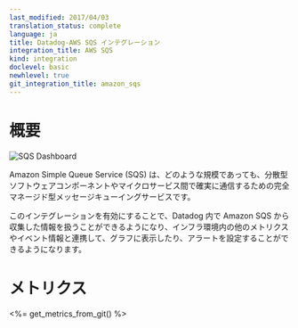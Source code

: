 ```yaml
---
last_modified: 2017/04/03
translation_status: complete
language: ja
title: Datadog-AWS SQS インテグレーション
integration_title: AWS SQS
kind: integration
doclevel: basic
newhlevel: true
git_integration_title: amazon_sqs
---
```


<!-- # Overview

![SQS Dashboard](/static/images/sqsdashboard.png)

Amazon Simple Queue Service (SQS) is a fast, reliable, scalable, fully managed message queuing service.

Enable this integration to see all your SQS metrics in Datadog.
 -->

# 概要

![SQS Dashboard](/static/images/sqsdashboard.png)

Amazon Simple Queue Service (SQS) は、どのような規模であっても、分散型ソフトウェアコンポーネントやマイクロサービス間で確実に通信するための完全マネージド型メッセージキューイングサービスです。

このインテグレーションを有効にすることで、Datadog 内で Amazon SQS から収集した情報を扱うことができるようになり、インフラ環境内の他のメトリクスやイベント情報と連携して、グラフに表示したり、アラートを設定することができるようになります。


<!-- # Metrics

<%= get_metrics_from_git() %> -->

# メトリクス

<%= get_metrics_from_git() %>
